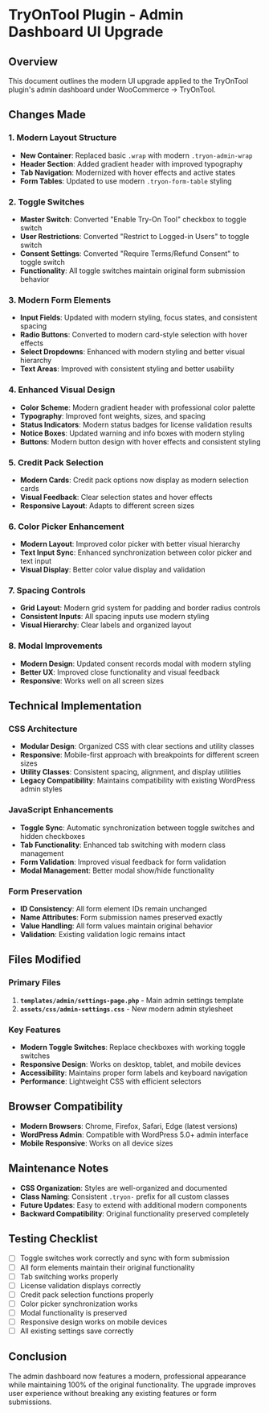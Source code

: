 # TryOnTool Plugin - Admin Dashboard UI Upgrade

## Overview
This document outlines the modern UI upgrade applied to the TryOnTool plugin's admin dashboard under WooCommerce → TryOnTool.

## Changes Made

### 1. Modern Layout Structure
- **New Container**: Replaced basic `.wrap` with modern `.tryon-admin-wrap`
- **Header Section**: Added gradient header with improved typography
- **Tab Navigation**: Modernized with hover effects and active states
- **Form Tables**: Updated to use modern `.tryon-form-table` styling

### 2. Toggle Switches
- **Master Switch**: Converted "Enable Try-On Tool" checkbox to toggle switch
- **User Restrictions**: Converted "Restrict to Logged-in Users" to toggle switch  
- **Consent Settings**: Converted "Require Terms/Refund Consent" to toggle switch
- **Functionality**: All toggle switches maintain original form submission behavior

### 3. Modern Form Elements
- **Input Fields**: Updated with modern styling, focus states, and consistent spacing
- **Radio Buttons**: Converted to modern card-style selection with hover effects
- **Select Dropdowns**: Enhanced with modern styling and better visual hierarchy
- **Text Areas**: Improved with consistent styling and better usability

### 4. Enhanced Visual Design
- **Color Scheme**: Modern gradient header with professional color palette
- **Typography**: Improved font weights, sizes, and spacing
- **Status Indicators**: Modern status badges for license validation results
- **Notice Boxes**: Updated warning and info boxes with modern styling
- **Buttons**: Modern button design with hover effects and consistent styling

### 5. Credit Pack Selection
- **Modern Cards**: Credit pack options now display as modern selection cards
- **Visual Feedback**: Clear selection states and hover effects
- **Responsive Layout**: Adapts to different screen sizes

### 6. Color Picker Enhancement
- **Modern Layout**: Improved color picker with better visual hierarchy
- **Text Input Sync**: Enhanced synchronization between color picker and text input
- **Visual Display**: Better color value display and validation

### 7. Spacing Controls
- **Grid Layout**: Modern grid system for padding and border radius controls
- **Consistent Inputs**: All spacing inputs use modern styling
- **Visual Hierarchy**: Clear labels and organized layout

### 8. Modal Improvements
- **Modern Design**: Updated consent records modal with modern styling
- **Better UX**: Improved close functionality and visual feedback
- **Responsive**: Works well on all screen sizes

## Technical Implementation

### CSS Architecture
- **Modular Design**: Organized CSS with clear sections and utility classes
- **Responsive**: Mobile-first approach with breakpoints for different screen sizes
- **Utility Classes**: Consistent spacing, alignment, and display utilities
- **Legacy Compatibility**: Maintains compatibility with existing WordPress admin styles

### JavaScript Enhancements
- **Toggle Sync**: Automatic synchronization between toggle switches and hidden checkboxes
- **Tab Functionality**: Enhanced tab switching with modern class management
- **Form Validation**: Improved visual feedback for form validation
- **Modal Management**: Better modal show/hide functionality

### Form Preservation
- **ID Consistency**: All form element IDs remain unchanged
- **Name Attributes**: Form submission names preserved exactly
- **Value Handling**: All form values maintain original behavior
- **Validation**: Existing validation logic remains intact

## Files Modified

### Primary Files
1. **`templates/admin/settings-page.php`** - Main admin settings template
2. **`assets/css/admin-settings.css`** - New modern admin stylesheet

### Key Features
- **Modern Toggle Switches**: Replace checkboxes with working toggle switches
- **Responsive Design**: Works on desktop, tablet, and mobile devices
- **Accessibility**: Maintains proper form labels and keyboard navigation
- **Performance**: Lightweight CSS with efficient selectors

## Browser Compatibility
- **Modern Browsers**: Chrome, Firefox, Safari, Edge (latest versions)
- **WordPress Admin**: Compatible with WordPress 5.0+ admin interface
- **Mobile Responsive**: Works on all device sizes

## Maintenance Notes
- **CSS Organization**: Styles are well-organized and documented
- **Class Naming**: Consistent `.tryon-` prefix for all custom classes
- **Future Updates**: Easy to extend with additional modern components
- **Backward Compatibility**: Original functionality preserved completely

## Testing Checklist
- [ ] Toggle switches work correctly and sync with form submission
- [ ] All form elements maintain their original functionality
- [ ] Tab switching works properly
- [ ] License validation displays correctly
- [ ] Credit pack selection functions properly
- [ ] Color picker synchronization works
- [ ] Modal functionality is preserved
- [ ] Responsive design works on mobile devices
- [ ] All existing settings save correctly

## Conclusion
The admin dashboard now features a modern, professional appearance while maintaining 100% of the original functionality. The upgrade improves user experience without breaking any existing features or form submissions.
